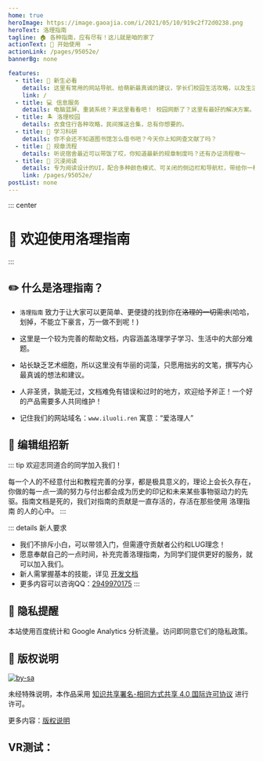 ```yaml
---
home: true
heroImage: https://image.gaoajia.com/i/2021/05/10/919c2f72d0238.png
heroText: 洛理指南
tagline: 🏠 各种指南，应有尽有！这儿就是咱的家了
actionText: 🍕 开始使用  →
actionLink: /pages/95052e/
bannerBg: none 

features: 
  - title: 🎋 新生必看
    details: 这里有常用的网站导航、给萌新最真诚的建议，学长们校园生活攻略，以及生活中遇到的部分问题的解决方案
    link: /
  - title: 💻 信息服务
    details: 电脑蓝屏、重装系统？来这里看看吧！ 校园网断了？这里有最好的解决方案。
  - title: 🏝️ 洛理校园
    details: 衣食住行各种攻略，民间推送合集，总有你想要的。
  - title: 📖 学习科研
    details: 你不会还不知道图书馆怎么借书吧？今天你上知网查文献了吗？
  - title: 🎏 规章流程
    details: 听说宿舍最近可以带饭了哎，你知道最新的规章制度吗？还有办证流程嗷～
  - title: 🌱 沉浸阅读
    details: 专为阅读设计的UI，配合多种颜色模式、可关闭的侧边栏和导航栏，带给你一种沉浸式阅读体验
    link: /pages/95052e/
postList: none
---
```


::: center
# 🚀 欢迎使用洛理指南
:::

## ✏️ 什么是洛理指南？


- `洛理指南` 致力于让大家可以更简单、更便捷的找到你在~~洛理的一切需求~~(哈哈，划掉，不能立下豪言，万一做不到呢！)

- 这里是一个较为完善的帮助文档，内容涵盖洛理学子学习、生活中的大部分难题。

- 站长缺乏艺术细胞，所以这里没有华丽的词藻，只愿用拙劣的文笔，撰写内心最真诚的想法和建议。

- 人非圣贤，孰能无过，文档难免有错误和过时的地方，欢迎给予斧正！一个好的产品需要多人共同维护！

- 记住我们的网站域名：`www.iluoli.ren` 寓意：“爱洛理人”


## 📝 编辑组招新 <Badge text="参与贡献"/>

::: tip
欢迎志同道合的同学加入我们！

每一个人的不经意付出和教程完善的分享，都是极具意义的，理论上会长久存在，你做的每一点一滴的努力与付出都会成为历史的印记和未来某些事物驱动力的先驱。指南文档是死的，我们对指南的贡献是一直存活的，存活在那些使用 洛理指南 的人的心中。
:::

::: details 新人要求
- 我们不排斥小白，可以带领入门，但需遵守贡献者公约和LUG理念！
- 愿意奉献自己的一点时间，补充完善洛理指南，为同学们提供更好的服务，就可以加入我们。
- 新人需掌握基本的技能，详见 [开发文档](/pages/95052e/)
- 更多内容可以咨询QQ：[2949970175](http://wpa.qq.com/msgrd?v=3&uin=2949970175&site=qq&menu=yes)
:::



## 🔔 隐私提醒

本站使用百度统计和 Google Analytics 分析流量。访问即同意它们的隐私政策。

## 🎋 版权说明

[![by-sa](https://image.iluoli.ren/2022/04/17/10bce799b52af.svg)](https://creativecommons.org/licenses/by-sa/4.0/deed.zh)

未经特殊说明，本作品采用 [知识共享署名-相同方式共享 4.0 国际许可协议](https://creativecommons.org/licenses/by-sa/4.0/deed.zh) 进行许可。

更多内容：[版权说明](/pages/aeb847/)





## VR测试：



<iframe :src="$withBase('https://cdn.gaoajia.com/lit-vr/x-ximen01.html')" width="100%" height="400" frameborder="0" scrolling="No" leftmargin="0" topmargin="0"></iframe>